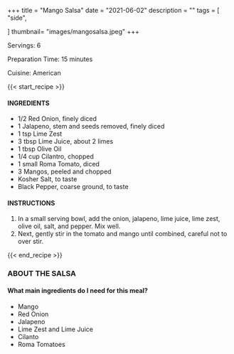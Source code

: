 +++
title = "Mango Salsa"
date = "2021-06-02"
description = ""
tags = [
    "side",
    
]
thumbnail= "images/mangosalsa.jpeg"
+++

Servings: 6 <!--more-->

Preparation Time: 15 minutes 

Cuisine: American 

{{< start_recipe >}}

#### INGREDIENTS 

* 1/2 Red Onion, finely diced 
* 1 Jalapeno, stem and seeds removed, finely diced
* 1 tsp Lime Zest 
* 3 tbsp Lime Juice, about 2 limes 
* 1 tbsp Olive Oil 
* 1/4 cup Cilantro, chopped 
* 1 small Roma Tomato, diced 
* 3 Mangos, peeled and chopped 
* Kosher Salt, to taste 
* Black Pepper, coarse ground, to taste 

#### INSTRUCTIONS

1. In a small serving bowl, add the onion, jalapeno, lime juice, lime zest, olive oil, salt, and pepper. Mix well. 
2. Next, gently stir in the tomato and mango until combined, careful not to over stir.  

{{< end_recipe >}}

### ABOUT THE SALSA

#### What main ingredients do I need for this meal?

* Mango 
* Red Onion 
* Jalapeno 
* Lime Zest and Lime Juice 
* Cilanto 
* Roma Tomatoes 
